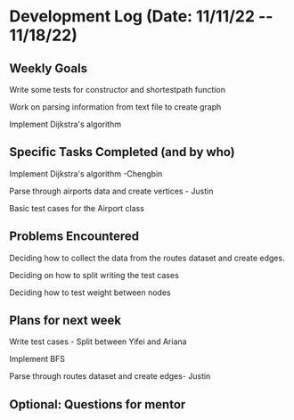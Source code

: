 # Development Log (Date: 11/11/22 -- 11/18/22)

## Weekly Goals

Write some tests for constructor and shortestpath function

Work on parsing information from text file to create graph

Implement Dijkstra's algorithm

## Specific Tasks Completed (and by who)

Implement Dijkstra's algorithm -Chengbin

Parse through airports data and create vertices - Justin

Basic test cases for the Airport class

## Problems Encountered 

Deciding how to collect the data from the routes dataset and create edges.

Deciding on how to split writing the test cases

Deciding how to test weight between nodes

## Plans for next week

Write test cases - Split between Yifei and Ariana

Implement BFS

Parse through routes dataset and create edges- Justin

## Optional: Questions for mentor
